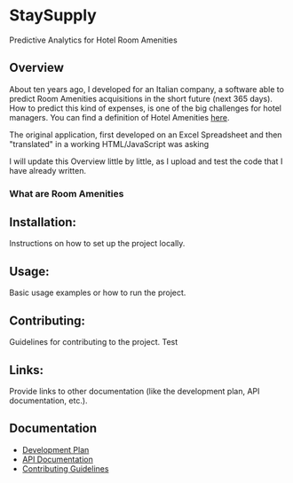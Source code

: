 # StaySupply

Predictive Analytics for Hotel Room Amenities

## Overview

About ten years ago, I developed for an Italian company, a software able to predict Room Amenities acquisitions in the short future (next 365 days).
How to predict this kind of expenses, is one of the big challenges for hotel managers. You can find a definition of Hotel Amenities [here](https://en.wikipedia.org/wiki/Hotel_amenity).

The original application, first developed on an Excel Spreadsheet and then "translated" in a working HTML/JavaScript was asking

I will update this Overview little by little, as I upload and test the code that I have already written.

### What are Room Amenities

## Installation: 

Instructions on how to set up the project locally.

## Usage: 

Basic usage examples or how to run the project.

## Contributing: 

Guidelines for contributing to the project. Test

## Links: 

Provide links to other documentation (like the development plan, API documentation, etc.).

## Documentation

- [Development Plan](docs/DEVELOPMENT.md)
- [API Documentation](docs/API_Documentation.md)
- [Contributing Guidelines](docs/CONTRIBUTING.md)
